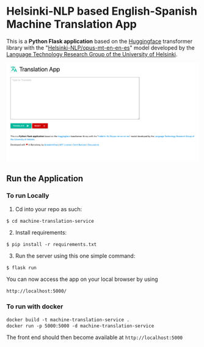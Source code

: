# Helsinki-NLP based English-Spanish Machine Translation App

This is a **Python Flask application** based on the [Huggingface](https://huggingface.co) transformer library with the "[Helsinki-NLP/opus-mt-en-en-es](https://huggingface.co/Helsinki-NLP/opus-mt-en-es)" model developed by the [Language Technology Research Group of the University of Helsinki](https://blogs.helsinki.fi/language-technology/).

![Homescreen](/static/images/homescreen.png)

## Run the Application
### To run Locally

1. Cd into your repo as such:
```
$ cd machine-translation-service
```

2. Install requirements:
```
$ pip install -r requirements.txt
```

3. Run the server using this one simple command:
```
$ flask run
```
You can now access the app on your local browser by using
```
http://localhost:5000/
```

### To run with docker

```
docker build -t machine-translation-service .
docker run -p 5000:5000 -d machine-translation-service
```

The front end should then become available at ```http://localhost:5000```